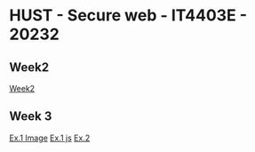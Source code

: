 # HUST - Secure web - IT4403E - 20232

## Week2
[Week2](./week2/)  

## Week 3
[Ex.1 Image](./week3/freecodecamp/Screenshot_20240310_202526.png)
[Ex.1 js](./week3/freecodecamp) 
[Ex.2](./week3/hw3.html) 
